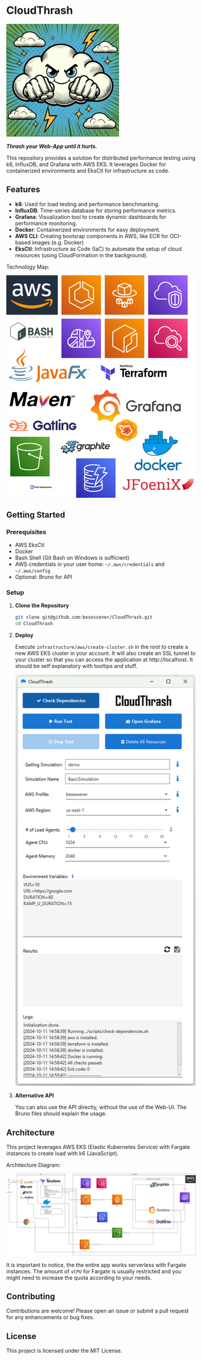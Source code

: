 # CloudThrash

<img src="docs/images/logo.jpg" alt="Logo" width="300" height="300">

**_Thrash your Web-App until it hurts._**

This repository provides a solution for distributed performance testing using k6, InfluxDB, and Grafana with AWS EKS. It leverages Docker for containerized environments and EksCtl for infrastructure as code.

## Features

-   **k6**: Used for load testing and performance benchmarking.
-   **InfluxDB**: Time-series database for storing performance metrics.
-   **Grafana**: Visualization tool to create dynamic dashboards for performance monitoring.
-   **Docker**: Containerized environments for easy deployment.
-   **AWS CLI**: Creating bootsrap components in AWS, like ECR for OCI-based images (e.g. Docker)
-   **EksCtl**: Infrastructure as Code (IaC) to automate the setup of cloud resources (using CloudFormation in the background).

Technology Map:

![](docs/images/technology-map.drawio.png)

## Getting Started

### Prerequisites

-   AWS EksCtl
-   Docker
-   Bash Shell (Git Bash on Windows is sufficient)
-   AWS credentials in your user home: `~/.aws/credentials` and `~/.aws/config`
-   Optional: Bruno for API

### Setup

1. **Clone the Repository**

    ```bash
    git clone git@github.com:besessener/CloudThrash.git
    cd CloudThrash
    ```

2. **Deploy**

    Execute `infrastructure/aws/create-cluster.sh` in the root to create a new AWS EKS cluster in your account. It will also create an SSL tunnel to your cluster so that you can access the application at http://localhost. It should be self explanatory with tooltips and stuff.

    <img src="docs/images/screenshot.png" alt="Screenshot" width="500" />

3. **Alternative API**

    You can also use the API directly, without the use of the Web-UI. The Bruno files should explain the usage.

## Architecture

This project leverages AWS EKS (Elastic Kubernetes Service) with Fargate instances to create load with k6 (JavaScript).

Architecture Diagram:

![](docs/images/architecture.drawio.png)

It is important to notice, the the entire app works serverless with Fargate instances. The amount of `vCPU` for Fargate is usually restricted and you might need to increase the quota according to your needs.

## Contributing

Contributions are welcome! Please open an issue or submit a pull request for any enhancements or bug fixes.

## License

This project is licensed under the MIT License.
